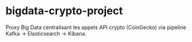 # bigdata-crypto-project
Proxy Big Data centralisant les appels API crypto (CoinGecko) via pipeline Kafka → Elasticsearch → Kibana.

